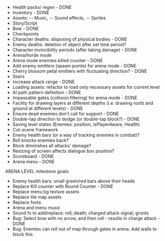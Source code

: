 - Health packs/ regen - DONE
- Inventory - DONE
- Assets:
-- Music,
-- Sound effects,
-- Sprites
- Story/Script
- Bow - DONE
- Checkpoints
- Character deaths: disposing of physical bodies - DONE
- Enemy deaths: deletion of object after set time period?
- Character invincibility periods (after taking damage) - DONE
- Arena/horde mode
- Arena mode enemies killed counter - DONE
- Add enemy emitters (spawn points) for arena mode - DONE
- Cherry blossom petal emitters with fluctuating direction? - DONE
- Stairs
- Increase attack range - DONE
- Loading assets: refactor to load only necessary assets for current level
- AI path pattern definition - DONE
- Impassable gates (collision filtering) for arena mode - DONE
- Facility for drawing layers at different depths
	(i.e. drawing roofs and ground at different levels) - DONE
- Ensure dead enemies don't call for support - DONE
- Double-tap direction to dodge (or double-tap block?) - DONE
- Saving level states (Enemies: position, isPlayerAware, Health)
- Cut-scene framework
- Enemy health bars (or a way of tracking enemies in combat)?
- Roll knocks enemies back?
- Block diminishes all attacks' damage?
- Resizing of screen affects dialogue box position?
- Scoreboard - DONE
- Arena menu - DONE

ARENA LEVEL milestone goals:
- Enemy health bars: small green/red bars above their heads
- Replace Kill counter with Round Counter - DONE
- Replace menu bg texture assets
- Replace tile map assets
- Replace fonts
- Arena and menu music
- Sound fx to add/replace: roll; death; charged attack signal; grunts
- Bug: Select bow with no arrow, and then roll - results in charge attack - DONE
- Bug: Enemies can roll out of map through gates in arena. Add walls to block this.